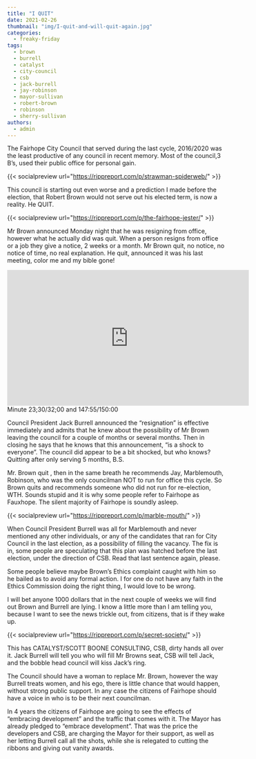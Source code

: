 ```yaml
---
title: "I QUIT"
date: 2021-02-26
thumbnail: "img/I-quit-and-will-quit-again.jpg"
categories: 
  - freaky-friday
tags: 
  - brown
  - burrell
  - catalyst
  - city-council
  - csb
  - jack-burrell
  - jay-robinson
  - mayor-sullivan
  - robert-brown
  - robinson
  - sherry-sullivan
authors: 
  - admin
---
```


The Fairhope City Council that served during the last cycle, 2016/2020 was the least productive of any council in recent memory. Most of the council,3 B’s, used their public office for personal gain.

{{< socialpreview url="https://rippreport.com/p/strawman-spiderweb/" >}}

This council is starting out even worse and a prediction I made before the election, that Robert Brown would not serve out his elected term, is now a reality. He QUIT.

{{< socialpreview url="https://rippreport.com/p/the-fairhope-jester/" >}}

Mr Brown announced Monday night that he was resigning from office, however what he actually did was quit. When a person resigns from office or a job they give a notice, 2 weeks or a month. Mr Brown quit, no notice, no notice of time, no real explanation. He quit, announced it was his last meeting, color me and my bible gone!

<iframe width="560" height="315" src="https://www.youtube.com/embed/a8lreb" frameborder="0" allowfullscreen></iframe> Minute 23;30/32;00 and 147:55/150:00

Council President Jack Burrell announced the “resignation” is effective immediately and admits that he knew about the possibility of Mr Brown leaving the council for a couple of months or several months. Then in closing he says that he knows that this announcement, “is a shock to everyone”. The council did appear to be a bit shocked, but who knows? Quitting after only serving 5 months, B.S.

Mr. Brown quit , then in the same breath he recommends Jay, Marblemouth, Robinson, who was the only councilman NOT to run for office this cycle. So Brown quits and recommends someone who did not run for re-election, WTH. Sounds stupid and it is why some people refer to Fairhope as Fauxhope. The silent majority of Fairhope is soundly asleep.

{{< socialpreview url="https://rippreport.com/p/marble-mouth/" >}}

When Council President Burrell was all for Marblemouth and never mentioned any other individuals, or any of the candidates that ran for City Council in the last election, as a possibility of filling the vacancy. The fix is in, some people are speculating that this plan was hatched before the last election, under the direction of CSB. Read that last sentence again, please.

Some people believe maybe Brown’s Ethics complaint caught with him so he bailed as to avoid any formal action. I for one do not have any faith in the Ethics Commission doing the right thing, I would love to be wrong.

I will bet anyone 1000 dollars that in the next couple of weeks we will find out Brown and Burrell are lying. I know a little more than I am telling you, because I want to see the news trickle out, from citizens, that is if they wake up.

{{< socialpreview url="https://rippreport.com/p/secret-society/" >}}

This has CATALYST/SCOTT BOONE CONSULTING, CSB, dirty hands all over it. Jack Burrell will tell you who will fill Mr Browns seat, CSB will tell Jack, and the bobble head council will kiss Jack’s ring.

The Council should have a woman to replace Mr. Brown, however the way Burrell treats women, and his ego, there is little chance that would happen, without strong public support. In any case the citizens of Fairhope should have a voice in who is to be their next councilman.

In 4 years the citizens of Fairhope are going to see the effects of “embracing development” and the traffic that comes with it. The Mayor has already pledged to “embrace development”. That was the price the developers and CSB, are charging the Mayor for their support, as well as her letting Burrell call all the shots, while she is relegated to cutting the ribbons and giving out vanity awards.
